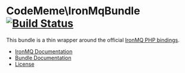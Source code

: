 CodeMeme\IronMqBundle [![Build Status](https://secure.travis-ci.org/CodeMeme/CodeMemeIronMqBundle.png)](http://travis-ci.org/CodeMeme/CodeMemeIronMqBundle)
=====================

This bundle is a thin wrapper around the official [IronMQ PHP bindings][1].

* [IronMQ Documentation][2]
* [Bundle Documentation][3]
* [License][4]

[1]:https://github.com/iron-io/iron_mq_php
[2]:http://dev.iron.io/mq/
[3]:https://github.com/CodeMeme/CodeMemeIronMqBundle/blob/master/Resources/doc/index.rst
[4]:https://github.com/CodeMeme/CodeMemeIronMqBundle/blob/master/Resources/meta/LICENSE

